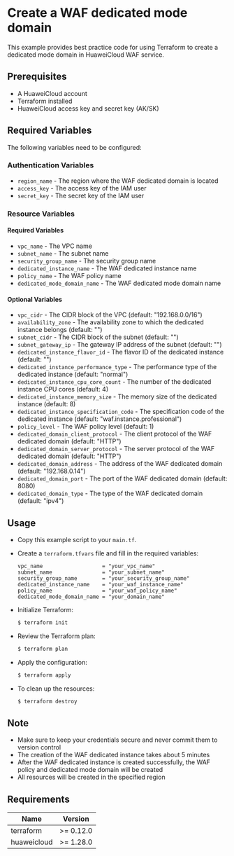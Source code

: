 # Create a WAF dedicated mode domain

This example provides best practice code for using Terraform to create a dedicated mode domain in HuaweiCloud
WAF service.

## Prerequisites

* A HuaweiCloud account
* Terraform installed
* HuaweiCloud access key and secret key (AK/SK)

## Required Variables

The following variables need to be configured:

### Authentication Variables

* `region_name` - The region where the WAF dedicated domain is located
* `access_key`  - The access key of the IAM user
* `secret_key`  - The secret key of the IAM user

### Resource Variables

#### Required Variables

* `vpc_name` - The VPC name
* `subnet_name` - The subnet name
* `security_group_name` - The security group name
* `dedicated_instance_name` - The WAF dedicated instance name
* `policy_name` - The WAF policy name
* `dedicated_mode_domain_name` - The WAF dedicated mode domain name

#### Optional Variables

* `vpc_cidr` - The CIDR block of the VPC (default: "192.168.0.0/16")
* `availability_zone` - The availability zone to which the dedicated instance belongs (default: "")
* `subnet_cidr` - The CIDR block of the subnet (default: "")
* `subnet_gateway_ip` - The gateway IP address of the subnet (default: "")
* `dedicated_instance_flavor_id` - The flavor ID of the dedicated instance (default: "")
* `dedicated_instance_performance_type` - The performance type of the dedicated instance (default: "normal")
* `dedicated_instance_cpu_core_count` - The number of the dedicated instance CPU cores (default: 4)
* `dedicated_instance_memory_size` - The memory size of the dedicated instance (default: 8)
* `dedicated_instance_specification_code` - The specification code of the dedicated instance (default: "waf.instance.professional")
* `policy_level` - The WAF policy level (default: 1)
* `dedicated_domain_client_protocol` - The client protocol of the WAF dedicated domain (default: "HTTP")
* `dedicated_domain_server_protocol` - The server protocol of the WAF dedicated domain (default: "HTTP")
* `dedicated_domain_address` - The address of the WAF dedicated domain (default: "192.168.0.14")
* `dedicated_domain_port` - The port of the WAF dedicated domain (default: 8080)
* `dedicated_domain_type` - The type of the WAF dedicated domain (default: "ipv4")

## Usage

* Copy this example script to your `main.tf`.

* Create a `terraform.tfvars` file and fill in the required variables:

  ```hcl
  vpc_name                   = "your_vpc_name"
  subnet_name                = "your_subnet_name"
  security_group_name        = "your_security_group_name"
  dedicated_instance_name    = "your_waf_instance_name"
  policy_name                = "your_waf_policy_name"
  dedicated_mode_domain_name = "your_domain_name"
  ```

* Initialize Terraform:

  ```bash
  $ terraform init
  ```

* Review the Terraform plan:

  ```bash
  $ terraform plan
  ```

* Apply the configuration:

  ```bash
  $ terraform apply
  ```

* To clean up the resources:

  ```bash
  $ terraform destroy
  ```

## Note

* Make sure to keep your credentials secure and never commit them to version control
* The creation of the WAF dedicated instance takes about 5 minutes
* After the WAF dedicated instance is created successfully, the WAF policy and dedicated mode domain will be created
* All resources will be created in the specified region

## Requirements

| Name | Version |
| ---- | ---- |
| terraform | >= 0.12.0 |
| huaweicloud | >= 1.28.0 |
